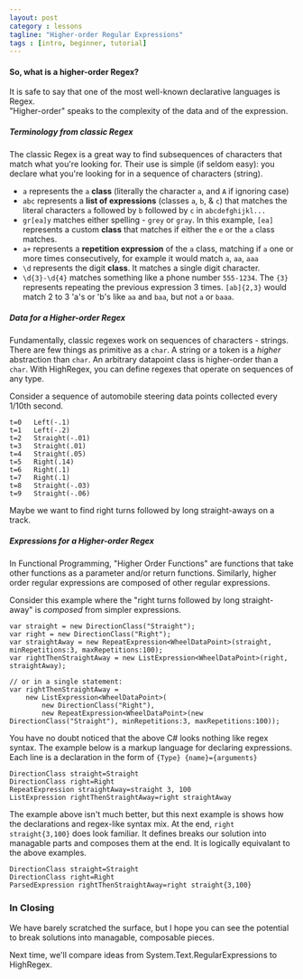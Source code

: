 ```yaml
---
layout: post
category : lessons
tagline: "Higher-order Regular Expressions"
tags : [intro, beginner, tutorial]
---
```

#### So, what is a higher-order Regex?
It is safe to say that one of the most well-known declarative languages is Regex.  
"Higher-order" speaks to the complexity of the data and of the expression.  

##### Terminology from classic Regex
The classic Regex is a great way to find subsequences of characters that match what you're looking for.
Their use is simple (if seldom easy): you declare what you're looking for in a sequence of characters (string).

* `a` represents the `a` __class__ (literally the character `a`, and `A` if ignoring case)
* `abc` represents a __list of expressions__ (classes `a`, `b`, & `c`) that matches the literal characters `a` followed by `b` followed by `c` in `abcdefghijkl...`
* `gr[ea]y` matches either spelling - `grey` or `gray`. In this example, `[ea]` represents a custom __class__ that matches if either the `e` or the `a` class matches.
* `a+` represents a __repetition expression__ of the `a` class, matching if `a` one or more times consecutively, for example it would match `a`, `aa`, `aaa`
* `\d` represents the digit __class__.  It matches a single digit character.
* `\d{3}-\d{4}` matches something like a phone number `555-1234`.  The `{3}` represents repeating the previous expression 3 times.  `[ab]{2,3}` would match 2 to 3 'a's or 'b's like `aa` and `baa`, but not `a` or `baaa`.


##### Data for a Higher-order Regex
Fundamentally, classic regexes work on sequences of characters - strings.  There are few things as primitive as a `char`.  A string or a token is a _higher_ abstraction than `char`.  An arbitrary datapoint class is higher-order than a `char`.  With HighRegex, you can define regexes that operate on sequences of any type.

Consider a sequence of automobile steering data points collected every 1/10th second.

    t=0   Left(-.1)
    t=1   Left(-.2)
    t=2   Straight(-.01)
    t=3   Straight(.01)
    t=4   Straight(.05)
    t=5   Right(.14)
    t=6   Right(.1)
    t=7   Right(.1)
    t=8   Straight(-.03)
    t=9   Straight(-.06)

Maybe we want to find right turns followed by long straight-aways on a track.

##### Expressions for a Higher-order Regex
In Functional Programming, "Higher Order Functions" are functions that take other functions as a parameter and/or return functions.  Similarly, higher order regular expressions are composed of other regular expressions.

Consider this example where the "right turns followed by long straight-away" is _composed_ from simpler expressions.

    var straight = new DirectionClass("Straight");
    var right = new DirectionClass("Right");
    var straightAway = new RepeatExpression<WheelDataPoint>(straight, minRepetitions:3, maxRepetitions:100);
    var rightThenStraightAway = new ListExpression<WheelDataPoint>(right, straightAway);

    // or in a single statement:
    var rightThenStraightAway = 
    	new ListExpression<WheelDataPoint>(
    		new DirectionClass("Right"),
    		new RepeatExpression<WheelDataPoint>(new DirectionClass("Straight"), minRepetitions:3, maxRepetitions:100));

You have no doubt noticed that the above C# looks nothing like regex syntax.  The example below is a markup language for declaring expressions.  Each line is a declaration in the form of
`{Type} {name}={arguments}`

    DirectionClass straight=Straight
    DirectionClass right=Right
    RepeatExpression straightAway=straight 3, 100
    ListExpression rightThenStraightAway=right straightAway

The example above isn't much better, but this next example is shows how the declarations and regex-like syntax mix.  At the end, `right straight{3,100}` does look familiar.  It defines breaks our solution into managable parts and composes them at the end.  It is logically equivalant to the above examples.

    DirectionClass straight=Straight
    DirectionClass right=Right
    ParsedExpression rightThenStraightAway=right straight{3,100}

### In Closing

We have barely scratched the surface, but I hope you can see the potential to break solutions into managable, composable pieces.

Next time, we'll compare ideas from System.Text.RegularExpressions to HighRegex.
